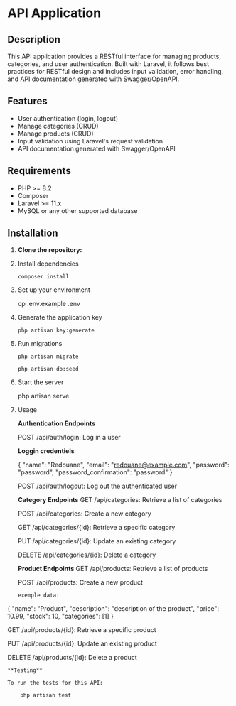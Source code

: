 # API Application

## Description

This API application provides a RESTful interface for managing products, categories, and user authentication. Built with Laravel, it follows best practices for RESTful design and includes input validation, error handling, and API documentation generated with Swagger/OpenAPI.

## Features

- User authentication (login, logout)
- Manage categories (CRUD)
- Manage products (CRUD)
- Input validation using Laravel's request validation
- API documentation generated with Swagger/OpenAPI

## Requirements

- PHP >= 8.2
- Composer
- Laravel >= 11.x
- MySQL or any other supported database

## Installation

1. **Clone the repository:**

2. Install dependencies

       composer install

3. Set up your environment

   cp .env.example .env

4. Generate the application key

       php artisan key:generate

5. Run migrations

       php artisan migrate

       php artisan db:seed


6. Start the server

   php artisan serve

7. Usage

    **Authentication Endpoints**
    
    POST /api/auth/login: Log in a user
        
     **Loggin credentiels**

   {
   "name": "Redouane",
   "email": "redouane@example.com",
   "password": "password",
   "password_confirmation": "password"
   }

   POST /api/auth/logout: Log out the authenticated user

   **Category Endpoints**
   GET /api/categories: Retrieve a list of categories

   POST /api/categories: Create a new category

   GET /api/categories/{id}: Retrieve a specific category

   PUT /api/categories/{id}: Update an existing category

   DELETE /api/categories/{id}: Delete a category

   **Product Endpoints**
   GET /api/products: Retrieve a list of products

   POST /api/products: Create a new product

       exemple data:

{
    "name": "Product",
    "description": "description of the product",
    "price": 10.99,
    "stock": 10,
    "categories": [1]
}

   GET /api/products/{id}: Retrieve a specific product

   PUT /api/products/{id}: Update an existing product

   DELETE /api/products/{id}: Delete a product

    **Testing**

    To run the tests for this API: 

        php artisan test
